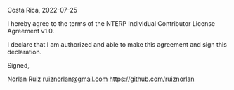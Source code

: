 Costa Rica, 2022-07-25

I hereby agree to the terms of the NTERP Individual Contributor License
Agreement v1.0.

I declare that I am authorized and able to make this agreement and sign this
declaration.

Signed,

Norlan Ruiz ruiznorlan@gmail.com https://github.com/ruiznorlan